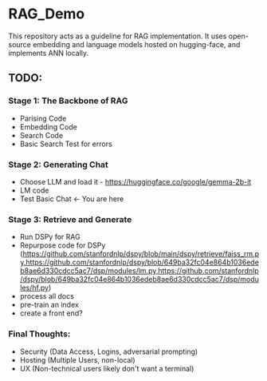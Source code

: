# RAG_Demo
This repository acts as a guideline for RAG implementation. It uses open-source embedding and language models hosted on hugging-face, and implements ANN locally.

## TODO:
### Stage 1: The Backbone of RAG
- Parising Code
- Embedding Code
- Search Code
- Basic Search Test for errors

### Stage 2: Generating Chat
- Choose LLM and load it - https://huggingface.co/google/gemma-2b-it
- LM code
- Test Basic Chat <- You are here

### Stage 3: Retrieve and Generate
- Run DSPy for RAG
- Repurpose code for DSPy (https://github.com/stanfordnlp/dspy/blob/main/dspy/retrieve/faiss_rm.py,https://github.com/stanfordnlp/dspy/blob/649ba32fc04e864b1036edeb8ae6d330cdcc5ac7/dsp/modules/lm.py,https://github.com/stanfordnlp/dspy/blob/649ba32fc04e864b1036edeb8ae6d330cdcc5ac7/dsp/modules/hf.py)
- process all docs
- pre-train an index
- create a front end?

### Final Thoughts:
- Security (Data Access, Logins, adversarial prompting)
- Hosting (Multiple Users, non-local)
- UX (Non-technical users likely don't want a terminal)